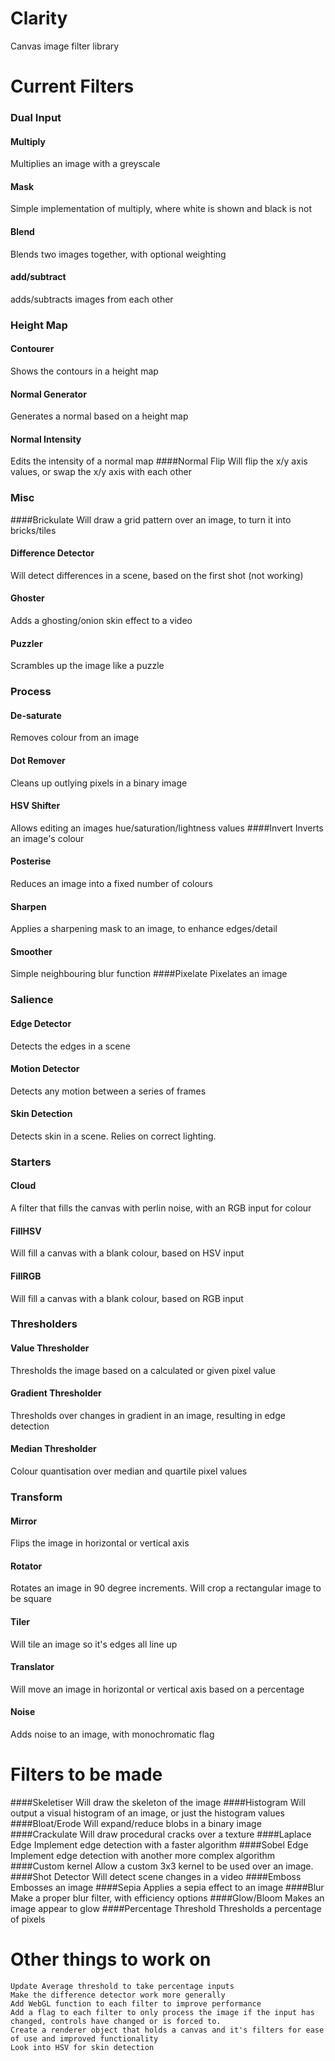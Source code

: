 Clarity
=======

Canvas image filter library

Current Filters
===============

### Dual Input
#### Multiply
Multiplies an image with a greyscale
#### Mask
Simple implementation of multiply, where white is shown and black is not
#### Blend
Blends two images together, with optional weighting
#### add/subtract
adds/subtracts images from each other

### Height Map
#### Contourer
Shows the contours in a height map
#### Normal Generator
Generates a normal based on a height map
#### Normal Intensity
Edits the intensity of a normal map
####Normal Flip
Will flip the x/y axis values, or swap the x/y axis with each other

### Misc
####Brickulate
Will draw a grid pattern over an image, to turn it into bricks/tiles
#### Difference Detector
Will detect differences in a scene, based on the first shot (not working)
#### Ghoster
Adds a ghosting/onion skin effect to a video
#### Puzzler
Scrambles up the image like a puzzle

### Process
#### De-saturate
Removes colour from an image
#### Dot Remover
Cleans up outlying pixels in a binary image
#### HSV Shifter
Allows editing an images hue/saturation/lightness values
####Invert
Inverts an image's colour
#### Posterise
Reduces an image into a fixed number of colours
#### Sharpen
Applies a sharpening mask to an image, to enhance edges/detail
#### Smoother
Simple neighbouring blur function
####Pixelate
Pixelates an image

### Salience
#### Edge Detector
Detects the edges in a scene
#### Motion Detector
Detects any motion between a series of frames
#### Skin Detection
Detects skin in a scene. Relies on correct lighting.

### Starters
#### Cloud
A filter that fills the canvas with perlin noise, with an RGB input for colour
#### FillHSV
Will fill a canvas with a blank colour, based on HSV input
#### FillRGB
Will fill a canvas with a blank colour, based on RGB input

### Thresholders
#### Value Thresholder
Thresholds the image based on a calculated or given pixel value
#### Gradient Thresholder
Thresholds over changes in gradient in an image, resulting in edge detection
#### Median Thresholder
Colour quantisation over median and quartile pixel values

### Transform
#### Mirror
Flips the image in horizontal or vertical axis
#### Rotator
Rotates an image in 90 degree increments. Will crop a rectangular image to be square
#### Tiler
Will tile an image so it's edges all line up
#### Translator
Will move an image in horizontal or vertical axis based on a percentage
#### Noise
Adds noise to an image, with monochromatic flag


Filters to be made
==================
####Skeletiser
Will draw the skeleton of the image
####Histogram
Will output a visual histogram of an image, or just the histogram values
####Bloat/Erode
Will expand/reduce blobs in a binary image
####Crackulate
Will draw procedural cracks over a texture
####Laplace Edge
Implement edge detection with a faster algorithm
####Sobel Edge
Implement edge detection with another more complex algorithm
####Custom kernel
Allow a custom 3x3 kernel to be used over an image.
####Shot Detector
Will detect scene changes in a video
####Emboss
Embosses an image
####Sepia
Applies a sepia effect to an image
####Blur
Make a proper blur filter, with efficiency options
####Glow/Bloom
Makes an image appear to glow
####Percentage Threshold
Thresholds a percentage of pixels

Other things to work on
=======================
	Update Average threshold to take percentage inputs
	Make the difference detector work more generally
	Add WebGL function to each filter to improve performance
	Add a flag to each filter to only process the image if the input has changed, controls have changed or is forced to.
	Create a renderer object that holds a canvas and it's filters for ease of use and improved functionality
	Look into HSV for skin detection
